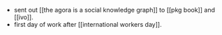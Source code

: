 - sent out [[the agora is a social knowledge graph]] to [[pkg book]] and [[ivo]].
- first day of work after [[international workers day]].